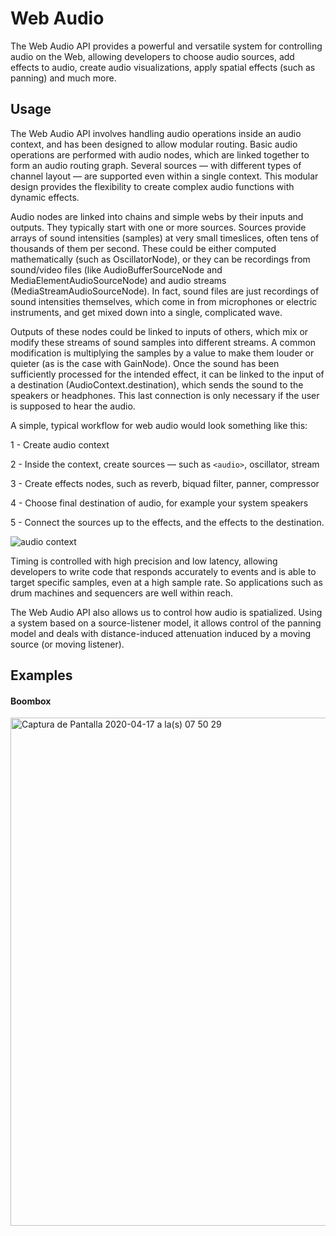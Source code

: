 # Web Audio
The Web Audio API provides a powerful and versatile system for controlling audio on the Web, allowing developers to choose audio sources, add effects to audio, create audio visualizations, apply spatial effects (such as panning) and much more.

## Usage
The Web Audio API involves handling audio operations inside an audio context, and has been designed to allow modular routing. Basic audio operations are performed with audio nodes, which are linked together to form an audio routing graph. Several sources — with different types of channel layout — are supported even within a single context. This modular design provides the flexibility to create complex audio functions with dynamic effects.

Audio nodes are linked into chains and simple webs by their inputs and outputs. They typically start with one or more sources. Sources provide arrays of sound intensities (samples) at very small timeslices, often tens of thousands of them per second. These could be either computed mathematically (such as OscillatorNode), or they can be recordings from sound/video files (like AudioBufferSourceNode and MediaElementAudioSourceNode) and audio streams (MediaStreamAudioSourceNode). In fact, sound files are just recordings of sound intensities themselves, which come in from microphones or electric instruments, and get mixed down into a single, complicated wave.

Outputs of these nodes could be linked to inputs of others, which mix or modify these streams of sound samples into different streams. A common modification is multiplying the samples by a value to make them louder or quieter (as is the case with GainNode). Once the sound has been sufficiently processed for the intended effect, it can be linked to the input of a destination (AudioContext.destination), which sends the sound to the speakers or headphones. This last connection is only necessary if the user is supposed to hear the audio.

A simple, typical workflow for web audio would look something like this:

1 - Create audio context

2 - Inside the context, create sources — such as ```<audio>```, oscillator, stream

3 - Create effects nodes, such as reverb, biquad filter, panner, compressor

4 - Choose final destination of audio, for example your system speakers

5 - Connect the sources up to the effects, and the effects to the destination.

![audio context](https://user-images.githubusercontent.com/20034230/79268779-68472d00-7eef-11ea-8e22-8e93e9fa95f4.png)

Timing is controlled with high precision and low latency, allowing developers to write code that responds accurately to events and is able to target specific samples, even at a high sample rate. So applications such as drum machines and sequencers are well within reach.

The Web Audio API also allows us to control how audio is spatialized. Using a system based on a source-listener model, it allows control of the panning model and deals with distance-induced attenuation induced by a moving source (or moving listener).

## Examples

#### Boombox

[<img width="813" alt="Captura de Pantalla 2020-04-17 a la(s) 07 50 29" src="https://user-images.githubusercontent.com/20034230/79500176-27325280-8080-11ea-990c-332baa095082.png">](https://jsfiddle.net/87wmed6h/25/)